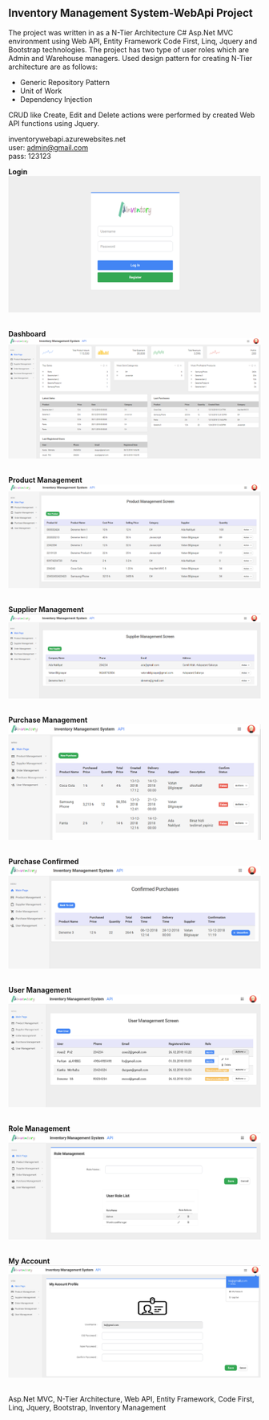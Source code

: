 Inventory Management System-WebApi Project
---

The project was written in as a N-Tier Architecture C# Asp.Net MVC environment using Web API, Entity Framework Code First, Linq, Jquery and Bootstrap technologies. The project has two type of user roles which are Admin and Warehouse managers. Used design pattern for creating N-Tier architecture are as follows:
- Generic Repository Pattern
- Unit of Work
- Dependency Injection

CRUD like Create, Edit and Delete actions were performed by created Web API functions using Jquery.

inventorywebapi.azurewebsites.net                
user: admin@gmail.com                    
pass: 123123

<b>Login</b><br>
<img src="images/Login.PNG" /></br></br>

<b>Dashboard</b><br>
<img src="images/Dashboard.png" /></br></br>

<b>Product Management</b><br>
<img src="images/ProductManagement.png" /></br></br>

<b>Supplier Management</b><br>
<img src="images/SupplierManagement.png" /></br></br>

<b>Purchase Management</b><br>
<img src="images/PurchaseManagement.png" /></br></br>

<b>Purchase Confirmed</b><br>
<img src="images/PurchaseConfirmed.png" /></br></br>

<b>User Management</b><br>
<img src="images/UserManagement.png" /></br></br>

<b>Role Management</b><br>
<img src="images/RoleManagement.png" /></br></br>

<b>My Account</b><br>
<img src="images/MyAccount.png" /></br></br>

Asp.Net MVC, N-Tier Architecture, Web API, Entity Framework, Code First, Linq, Jquery, Bootstrap, Inventory Management
